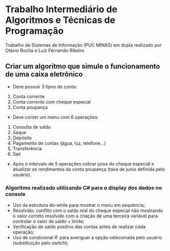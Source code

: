 # Trabalho Intermediário de Algoritmos e Técnicas de Programação

Trabalho de Sistemas de Informação (PUC MINAS) em dupla realizado por Otávio Rocha e Luiz Fernando Ribeiro 

## Criar um algoritmo que simule o funcionamento de uma caixa eletrônico

- Deve possuir 3 tipos de conta:
1. Conta corrente
2. Conta corrente com cheque especial
3. Conta poupança

- Deve conter um menu com 6 operações:
1. Consulta de saldo
2. Saque
3. Depósito
4. Pagamento de contas (água, luz, telefone...)
5. Transferência
6. Sair

- Após o intervalo de 5 operações cobrar juros do cheque especial e atualizar os rendimentos da conta poupança (taxa de juros definida pelo usuário).

### Algoritmo realizado utilizando C# para o display dos dados no console

- Uso da estrutura do-while para mostrar o menu em sequência;
- Resolvido: conflito com o saldo real do cheque especial não mostrando o valor correto resolvido com a criação de uma terceira variável para controlar o valor de saldo + limite;
- Verificação de saldo positivo das contas antes de realizar cada operação;
- Uso de condicional IF para averiguar a opção selecionada pelo usuário (substituição pelo switch);





